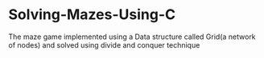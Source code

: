 # Solving-Mazes-Using-C
The maze game implemented using a Data structure called Grid(a network of nodes) and solved using divide and conquer technique
